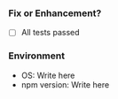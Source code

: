 ### Fix or Enhancement?


- [ ] All tests passed

### Environment
- OS: Write here
- npm version: Write here
